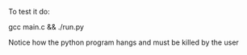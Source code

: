 To test it do:

gcc main.c && ./run.py

Notice how the python program hangs and must be killed by the user
